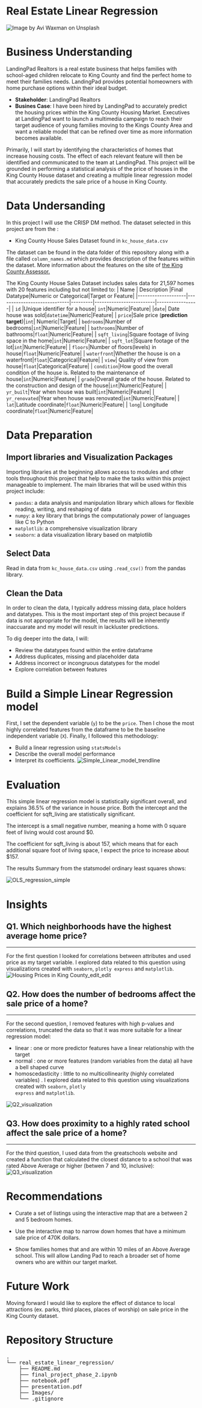 # Real Estate Linear Regression
![Image by Avi Waxman on Unsplash](Images/avi-waxman-f9qZuKoZYoY-unsplash.jpg)

# Business Understanding
LandingPad Realtors is a real estate business that helps families with school-aged children relocate to King County and find the perfect home to meet their families needs. LandingPad provides potential homeowners with home purchase options within their ideal 
budget. 

* __Stakeholder__: LandingPad Realtors
* __Busines Case__: I have been hired by LandingPad to accurately predict the housing prices within the King County Housing Market. Executives at LandingPad want to launch a multimedia campaign to reach their target audience of young families moving to the Kings County Area and want a reliable model that can be refined over time as more information becomes available. 

Primarily, I will start by identifying the characteristics of homes that increase housing costs. The effect of each relevant feature will then be identified and communicated to the team at LandingPad. This project will be grounded in performing a statistical analysis of the price of houses in the King County House dataset and creating a multiple linear regression model that accurately predicts the sale price of a house in King County.


# Data Undersanding
In this project I will use the CRISP DM method. 
The dataset selected in this project are from the :

* King County House Sales Dataset found in <code>kc_house_data.csv</code>

The dataset can be found in the data folder of this repository along with a file called <code>column_names.md</code> which provides description of the features within the dataset. More information about the features on the site of [the King County Assessor.](https://info.kingcounty.gov/assessor/esales/Glossary.aspx?type=r)

The King County House Sales Dataset includes sales data for 21,597 homes with 20 features including but not limited to:
| Name               | Description                 |Final Datatype|Numeric or Categorical|Target or Feature|
|--------------------|-----------------------------|---------|-------------------------|-----------------|
| <code>id</code>    |Unique identifier for a house| <code>int</code>|Numeric|Feature|
|<code>date</code>| Date house was sold|<code>datetime</code>|Numeric|Feature|
| <code>price</code>|Sale price (__prediction target__)|<code>int</code>| Numeric|Target|
| <code>bedrooms</code>|Number of bedrooms|<code>int</code>|Numeric|Feature|
| <code>bathrooms</code>|Number of bathrooms|<code>float</code>|Numeric|Feature|
| <code>sqft_living</code>|Square footage of living space in the home|<code>int</code>|Numeric|Feature|
| <code>sqft_lot</code>|Square footage of the lot|<code>int</code>|Numeric|Feature|
| <code>floors</code>|Number of floors(levels) in house|<code>float</code>|Numeric|Feature|
| <code>waterfront</code>|Whether the house is on a waterfront|<code>float</code>|Categorical|Feature|
| <code>view</code>|  Quality of view from house|<code>float</code>|Categorical|Feature|
| <code>condition</code>|How good the overall condition of the house is. Related to the maintenance of house|<code>int</code>|Numeric|Feature| 
| <code>grade</code>|Overall grade of the house. Related to the construction and design of the house|<code>int</code>|Numeric|Feature|
| <code>yr_built</code>|Year when house was built|<code>int</code>|Numeric|Feature|
| <code>yr_renovated</code>|Year when house was renovated|<code>int</code>|Numeric|Feature|
| <code>lat</code>|Latitude coordinate|<code>float</code>|Numeric|Feature|
| <code>long</code>| Longitude coordinate|<code>float</code>|Numeric|Feature|

# Data Preparation
## Import libraries and Visualization Packages
Importing libraries at the beginning allows access to modules and other tools throughout this project that help to make the tasks within this project manageable to implement. The main libraries that will be used within this project include:

* <code>pandas</code>: a data analysis and manipulation library which allows for flexible reading, writing, and reshaping of data
* <code>numpy</code>: a key library that brings the computationaly power of languages like C to Python
* <code>matplotlib</code>: a comprehensive visualization library
* <code>seaborn</code>: a data visualization library based on matplotlib


## Select Data
Read in data from  <code>kc_house_data.csv</code> using <code>.read_csv()</code> from the pandas library.


## Clean the Data

In order to clean the data, I typically address missing data, place holders and datatypes. This is the most important step of this project because if data is not appropriate for the model, the results will be inherently inaccuarate and my model will result in lackluster predictions. 

To dig deeper into the data, I will:
* Review the datatypes found within the entire dataframe
* Address duplicates, missing and placeholder data
* Address incorrect or incongruous datatypes for the model
* Explore correlation between features

# Build a Simple Linear Regression model

First, I set the dependent variable (<code>y</code>) to be the <code>price</code>.  Then I chose the most highly correlated features from the dataframe to be the baseline independent variable (<code>X</code>). 
Finally, I followed this methodology:
* Build a linear regression using <code>statsModels</code>
* Describe the overall model performance 
* Interpret its coefficients. 
![Simple_Linear_model_trendline](https://user-images.githubusercontent.com/107881738/213949424-e1fcb21d-015f-4692-a90f-d59301ab121a.png)


# Evaluation
This simple linear regression model is statistically significant overall, and explains 36.5% of the variance in house price. Both the intercept and the coefficient for sqft_living are statistically significant.

The intercept is a small negative number, meaning a home with 0 square feet of living would cost around $0.

The coefficient for sqft_living is about 157, which means that for each additional square foot of living space, I expect the price to increase about $157.

The results Summary from the statsmodel ordinary least squares shows:

![OLS_regression_simple](https://user-images.githubusercontent.com/107881738/213949522-674e75a2-aec9-46cb-93c3-a0c88791e406.png)

# Insights
## Q1. Which neighborhoods have the highest average home price?
***
For the first question I looked for correlations between attributes and used price as my target variable. I explored data related to this question using visualizations created with <code>seaborn</code>, <code>plotly express</code> and <code>matplotlib</code>.
![Housing Prices in King County_edit_edit](https://user-images.githubusercontent.com/107881738/213952477-9ed3cedf-bbad-42e9-b589-4fa6219d4713.gif)

## Q2.  How does the number of bedrooms affect the sale price of a home?
***
For the second question, I removed features with high p-values and correlations, truncated the data so that it was more suitable for a linear regression model: 
- linear : one or more predictor features have a linear relationship with the target
- normal : one or more features (random variables from the data) all have a bell shaped curve
- homoscedasticity : little to no multicollinearity (highly correlated variables) . I explored data related to this question using visualizations created with <code>seaborn</code>, <code>plotly express</code> and <code>matplotlib</code>.

![Q2_visualization](https://user-images.githubusercontent.com/107881738/213952841-a11ae768-3802-4085-9780-d9003a7c13b0.png)

## Q3. How does proximity to a highly rated school affect the sale price of a home?
***
For the third question, I used data from the greatschools website and created a function that calculated the closest distance to a school that was rated Above Average or higher (betwen 7 and 10, inclusive):
![Q3_visualization](https://user-images.githubusercontent.com/107881738/213953720-5cbd3afa-2a1d-4f61-9440-165493e9c79b.png)

# Recommendations
- Curate a set of listings using the interactive map that are a between 2 and 5 bedroom homes.

- Use the interactive map to narrow down homes that have a minimum sale price of 470K dollars.

- Show families homes that and are within 10 miles of an Above Average school. This will allow Landing Pad to reach a broader set of home owners who are within our target market.

# Future Work
Moving forward I would like to explore the effect of distance to local attractions (ex. parks, third places, places of worship) on sale price in the King County dataset.
# Repository Structure
<pre>
.
└── real_estate_linear_regression/
    ├── README.md
    ├── final_project_phase_2.ipynb
    ├── notebook.pdf
    ├── presentation.pdf
    ├── Images/
    └── .gitignore
</pre>

